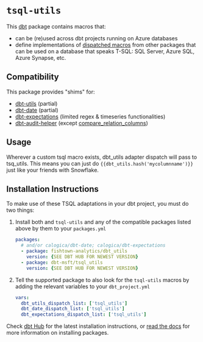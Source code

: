 # `tsql-utils`

This [dbt](https://github.com/fishtown-analytics/dbt) package contains macros 
that:
- can be (re)used across dbt projects running on Azure databases
- define implementations of [dispatched macros](https://docs.getdbt.com/reference/dbt-jinja-functions/adapter/#dispatch) from other packages that can be used on a database that speaks T-SQL: SQL Server, Azure SQL, Azure Synapse, etc.

## Compatibility

This package provides "shims" for:
- [dbt-utils](https://github.com/fishtown-analytics/dbt-utils) (partial)
- [dbt-date](https://github.com/calogica/dbt-date) (partial)
- [dbt-expectations](https://github.com/calogica/dbt-expectations) (limited regex & timeseries functionalities)
- [dbt-audit-helper](https://github.com/fishtown-analytics/dbt-audit-helper) (except [compare_relation_columns](https://github.com/fishtown-analytics/dbt-audit-helper#compare_relation_columns-source))


## Usage

Wherever a custom tsql macro exists, dbt_utils adapter dispatch will pass to tsq_utils. This means you can just do `{{dbt_utils.hash('mycolumnname')}}` just like your friends with Snowflake. 


## Installation Instructions

To make use of these TSQL adaptations in your dbt project, you must do two things:
1. Install both and `tsql-utils` and any of the compatible packages listed above by them to your `packages.yml`
    ```yaml
    packages:
      # and/or calogica/dbt-date; calogica/dbt-expectations
      - package: fishtown-analytics/dbt_utils 
        version: {SEE DBT HUB FOR NEWEST VERSION}
      - package: dbt-msft/tsql_utils
        version: {SEE DBT HUB FOR NEWEST VERSION}
    ```
2. Tell the supported package to also look for the `tsql-utils` macros by adding the relevant variables to your `dbt_project.yml`
    ```yaml
    vars:
      dbt_utils_dispatch_list: ['tsql_utils']
      dbt_date_dispatch_list: ['tsql_utils']
      dbt_expectations_dispatch_list: ['tsql_utils']
    ```
Check [dbt Hub](https://hub.getdbt.com) for the latest installation 
instructions, or [read the docs](https://docs.getdbt.com/docs/package-management) 
for more information on installing packages.